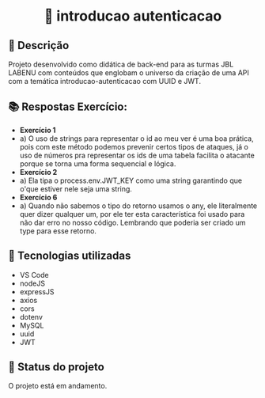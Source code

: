 ## <h1 align="center">📇 introducao autenticacao</h1>

## :memo: Descrição
Projeto desenvolvido como didática de back-end para as turmas JBL LABENU com conteúdos que englobam o universo da criação de uma API com a temática introducao-autenticacao com UUID e JWT.

## :books: Respostas Exercício:
* <b>Exercício 1</b> 
* a) O uso de strings para representar o id ao meu ver é uma boa prática, pois com este método podemos prevenir certos tipos de ataques, já o uso de números pra representar os ids de uma tabela facilita o atacante porque se torna uma forma sequencial e lógica.
* <b>Exercício 2</b>
*  a) Ela tipa o process.env.JWT_KEY como uma string garantindo que o'que estiver nele seja uma string.
* <b>Exercício 6</b>
* a) Quando não sabemos o tipo do retorno usamos o any, ele literalmente quer dizer qualquer um, por ele ter esta característica foi usado para não dar erro no nosso código. Lembrando que poderia ser criado um type para esse retorno.

## :wrench: Tecnologias utilizadas
* VS Code
* nodeJS
* expressJS
* axios
* cors
* dotenv
* MySQL
* uuid
* JWT

## :dart: Status do projeto
O projeto está em andamento.